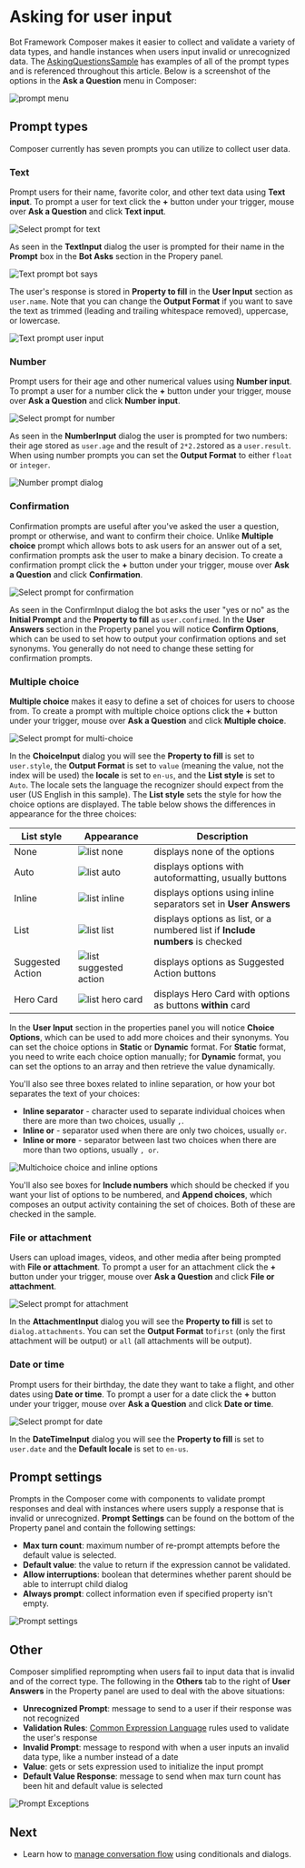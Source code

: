 # Asking for user input
Bot Framework Composer makes it easier to collect and validate a variety of data types, and handle instances when users input invalid or unrecognized data. The [AskingQuestionsSample](https://github.com/microsoft/BotFramework-Composer/tree/main/Composer/packages/server/assets/projects/AskingQuestionsSample) has examples of all of the prompt types and is referenced throughout this article. Below is a screenshot of the options in the **Ask a Question** menu in Composer:

![prompt menu](./media/memory/ask-a-question-menu.png)

## Prompt types
Composer currently has seven prompts you can utilize to collect user data. <!---For information about prompting for OAuth credentials, see [Using OAuth]().-->

### Text
Prompt users for their name, favorite color, and other text data using **Text input**. To prompt a user for text click the **+** button under your trigger, mouse over **Ask a Question** and click **Text input**.

![Select prompt for text](./media/ask-for-input/select-text-prompt.png)

As seen in the **TextInput** dialog the user is prompted for their name in the **Prompt** box in the **Bot Asks** section in the Propery panel.

![Text prompt bot says](./media/ask-for-input/text-bot-asks.png)

The user's response is stored in **Property to fill** in the **User Input** section as `user.name`. Note that you can change the **Output Format** if you want to save the text as trimmed (leading and trailing whitespace removed), uppercase, or lowercase.

![Text prompt user input](./media/ask-for-input/text-user-input.png)

### Number
Prompt users for their age and other numerical values using **Number input**. To prompt a user for a number click the **+** button under your trigger, mouse over **Ask a Question** and click **Number input**.

![Select prompt for number](./media/ask-for-input/select-number-prompt.png)

As seen in the **NumberInput** dialog the user is prompted for two numbers: their age stored as `user.age` and the result of `2*2.2`stored as a `user.result`. When using number prompts you can set the **Output Format** to either `float` or `integer`.

![Number prompt dialog](./media/ask-for-input/number-dialog.png)

### Confirmation
Confirmation prompts are useful after you've asked the user a question, prompt or otherwise, and want to confirm their choice. Unlike **Multiple choice** prompt which allows bots to ask users for an answer out of a set, confirmation prompts ask the user to make a binary decision. To create a confirmation prompt click the **+** button under your trigger, mouse over **Ask a Question** and click **Confirmation**.

![Select prompt for confirmation](./media/ask-for-input/select-confirmation-prompt.png)

As seen in the ConfirmInput dialog the bot asks the user "yes or no" as the **Initial Prompt** and the **Property to fill** as `user.confirmed`. In the **User Answers** section in the Property panel you will notice **Confirm Options**, which can be used to set how to output your confirmation options and set synonyms. You generally do not need to change these setting for confirmation prompts.

### Multiple choice
**Multiple choice** makes it easy to define a set of choices for users to choose from. To create a prompt with multiple choice options click the **+** button under your trigger, mouse over **Ask a Question** and click **Multiple choice**.

![Select prompt for multi-choice](./media/ask-for-input/select-multiple-choice-prompt.png)

In the **ChoiceInput** dialog you will see the **Property to fill** is set to `user.style`, the **Output Format** is set to `value` (meaning the value, not the index will be used) the **locale** is set to `en-us`, and the **List style** is set to `Auto`. The locale sets the language the recognizer should expect from the user (US English in this sample). The **List style** sets the style for how the choice options are displayed. The table below shows the differences in appearance for the three choices:

| List style       | Appearance                                                                            | Description                                                                    |
| ---------------- | ------------------------------------------------------------------------------------- | ------------------------------------------------------------------------------ |
| None             | ![list none](./media/ask-for-input/multichoice-list-none.png)                         | displays none of the options                                                   |
| Auto             | ![list auto](./media/ask-for-input/multichoice-list-auto.png)                         | displays options with autoformatting, usually buttons                          |
| Inline           | ![list inline](./media/ask-for-input/multichoice-list-inline.png)                     | displays options using inline separators set in **User Answers**               |
| List             | ![list list](./media/ask-for-input/multichoice-list-list.png)                         | displays options as list, or a numbered list if **Include numbers** is checked |
| Suggested Action | ![list suggested action](./media/ask-for-input/multichoice-list-suggestedactions.png) | displays options as Suggested Action buttons                                   |
| Hero Card        | ![list hero card](./media/ask-for-input/multichoice-list-herocard.png)                | displays Hero Card with options as buttons **within** card                     |

In the **User Input** section in the properties panel you will notice **Choice Options**, which can be used to add more choices and their synonyms. You can set the choice options in **Static** or **Dynamic** format. For **Static** format, you need to write each choice option manually; for **Dynamic** format, you can set the options to an array and then retrieve the value dynamically.

You'll also see three boxes related to inline separation, or how your bot separates the text of your choices:
  - **Inline separator** - character used to separate individual choices when there are more than two choices, usually `,`.
  - **Inline or** - separator used when there are only two choices, usually `or`.
  - **Inline or more** - separator between last two choices when there are more than two options, usually `, or`.

![Multichoice choice and inline options](./media/ask-for-input/choice-and-inline.png)

You'll also see boxes for **Include numbers** which should be checked if you want your list of options to be numbered, and **Append choices**, which composes an output activity containing the set of choices. Both of these are checked in the sample.

### File or attachment
Users can upload images, videos, and other media after being prompted with **File or attachment**. To prompt a user for an attachment click the **+** button under your trigger, mouse over **Ask a Question** and click **File or attachment**.

![Select prompt for attachment](./media/ask-for-input/select-attachment-prompt.png)

In the **AttachmentInput** dialog you will see the **Property to fill** is set to `dialog.attachments`. You can set the **Output Format** to`first` (only the first attachment will be output) or `all` (all attachments will be output).

### Date or time
Prompt users for their birthday, the date they want to take a flight, and other dates using **Date or time**. To prompt a user for a date click the **+** button under your trigger, mouse over **Ask a Question** and click **Date or time**.

![Select prompt for date](./media/ask-for-input/select-datetime-prompt.png)

In the **DateTimeInput** dialog you will see the **Property to fill** is set to `user.date` and the **Default locale** is set to `en-us`.

## Prompt settings
Prompts in the Composer come with components to validate prompt responses and deal with instances where users supply a response that is invalid or unrecognized. **Prompt Settings** can be found on the bottom of the Property panel and contain the following settings:

- **Max turn count**: maximum number of re-prompt attempts before the default value is selected.
- **Default value**: the value to return if the expression cannot be validated.
- **Allow interruptions**: boolean that determines whether parent should be able to interrupt child dialog
- **Always prompt**: collect information even if specified property isn't empty.

![Prompt settings](./media/ask-for-input/settings.png)

## Other
Composer simplified reprompting when users fail to input data that is invalid and of the correct type. The following in the **Others** tab to the right of **User Answers** in the Property panel are used to deal with the above situations:

- **Unrecognized Prompt**:  message to send to a user if their response was not recognized
- **Validation Rules**: [Common Expression Language](https://github.com/microsoft/BotBuilder-Samples/tree/master/experimental/common-expression-language) rules used to validate the user's response
- **Invalid Prompt**:  message to respond with when a user inputs an invalid data type, like a number instead of a date
- **Value**: gets or sets expression used to initialize the input prompt
- **Default Value Response**: message to send when max turn count has been hit and default value is selected

![Prompt Exceptions](./media/ask-for-input/other.png)

## Next
- Learn how to [manage conversation flow](./how-to-control-conversation-flow.md) using conditionals and dialogs.
